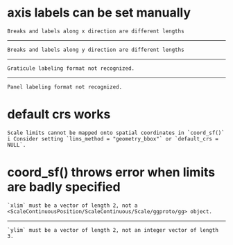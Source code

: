 # axis labels can be set manually

    Breaks and labels along x direction are different lengths

---

    Breaks and labels along y direction are different lengths

---

    Graticule labeling format not recognized.

---

    Panel labeling format not recognized.

# default crs works

    Scale limits cannot be mapped onto spatial coordinates in `coord_sf()`
    i Consider setting `lims_method = "geometry_bbox"` or `default_crs = NULL`.

# coord_sf() throws error when limits are badly specified

    `xlim` must be a vector of length 2, not a <ScaleContinuousPosition/ScaleContinuous/Scale/ggproto/gg> object.

---

    `ylim` must be a vector of length 2, not an integer vector of length 3.

